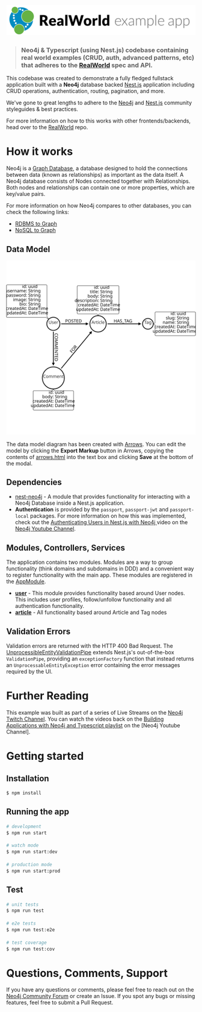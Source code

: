 # ![RealWorld Example App](project-logo.png)

> ### Neo4j & Typescript (using Nest.js) codebase containing real world examples (CRUD, auth, advanced patterns, etc) that adheres to the [RealWorld](https://github.com/gothinkster/realworld) spec and API.


This codebase was created to demonstrate a fully fledged fullstack application built with a **Neo4j** database backed [Nest.js](https://nestjs.com) application including CRUD operations, authentication, routing, pagination, and more.

We've gone to great lengths to adhere to the [Neo4j](https://neo4j.com) and [Nest.js](https://nestjs.com)  community styleguides & best practices.

For more information on how to this works with other frontends/backends, head over to the [RealWorld](https://github.com/gothinkster/realworld) repo.


# How it works

Neo4j is a [Graph Database](https://neo4j.com/developer/graph-database/), a database designed to hold the connections between data (known as relationships) as important as the data itself.  A Neo4j database consists of Nodes connected together with Relationships.  Both nodes and relationships can contain one or more properties, which are key/value pairs.

For more information on how Neo4j compares to other databases, you can check the following links:

* [RDBMS to Graph](https://neo4j.com/developer/graph-db-vs-rdbms/)
* [NoSQL to Graph](https://neo4j.com/developer/graph-db-vs-nosql/)


## Data Model

![Data Model](./model/arrows.svg)

The data model diagram has been created with [Arrows](http://www.apcjones.com/arrows/).  You can edit the model by clicking the **Export Markup** button in Arrows, copying the contents of [arrows.html](model/arrows.html) into the text box and clicking **Save** at the bottom of the modal.

## Dependencies

* [nest-neo4j](https://github.com/adam-cowley/nest-neo4j) - A module that provides functionality for interacting with a Neo4j Database inside a Nest.js application.
* **Authentication** is provided by the `passport`, `passport-jwt` and `passport-local` packages.  For more information on how this was implemented, check out the [Authenticating Users in Nest.js with Neo4j ](https://www.youtube.com/watch?v=Y7125-Tb2jE&list=PL9Hl4pk2FsvX-Y5-phtnqY4hJaWeocOkq&index=3) video on the [Neo4j Youtube Channel](https://youtube.com/neo4j).

## Modules, Controllers, Services

The application contains two modules.  Modules are a way to group functionality (think domains and subdomains in DDD) and a convenient way to register functionality with the main app.  These modules are registered in the [AppModule](./src/app.module.ts).

* [**user**](/src/user) - This module provides functionality based around User nodes.  This includes user profiles, follow/unfollow functionality and all authentication functionality.
* [**article**](/src/article) - All functionality based around Article and Tag nodes


## Validation Errors

Validation errors are returned with the HTTP 400 Bad Request.  The [UnprocessibleEntityValidationPipe](./src/pipes/unprocessible-entity-validation.pipe.ts) extends Nest.js's out-of-the-box `ValidationPipe`, providing an `exceptionFactory` function that instead returns an `UnprocessableEntityException` error containing the error messages required by the UI.


# Further Reading

This example was built as part of a series of Live Streams on the [Neo4j Twitch Channel](https://twitch.tv/neo4j_).  You can watch the videos back on the [Building Applications with Neo4j and Typescript playlist](https://www.youtube.com/c/neo4j/playlists) on the [Neo4j Youtube Channel].



# Getting started

## Installation

```bash
$ npm install
```

## Running the app

```bash
# development
$ npm run start

# watch mode
$ npm run start:dev

# production mode
$ npm run start:prod
```

## Test

```bash
# unit tests
$ npm run test

# e2e tests
$ npm run test:e2e

# test coverage
$ npm run test:cov
```


# Questions, Comments, Support

If you have any questions or comments, please feel free to reach out on the [Neo4j Community Forum](https://community.neo4j.com) or create an Issue.  If you spot any bugs or missing features, feel free to submit a Pull Request.
